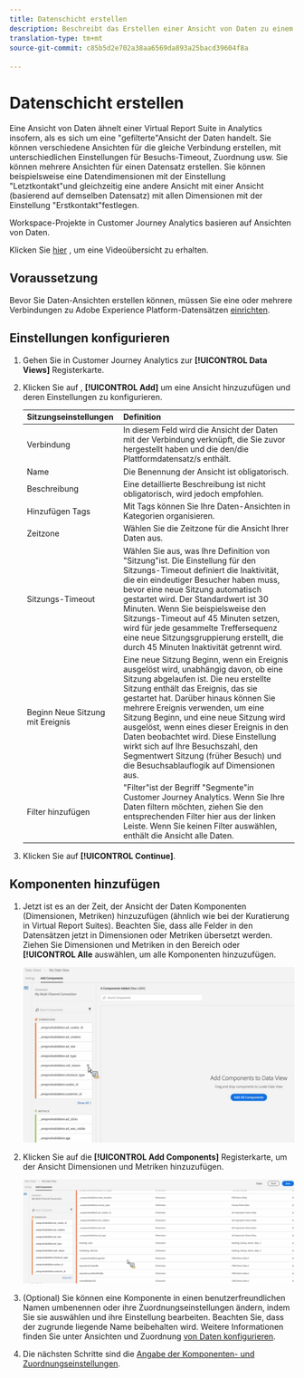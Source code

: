 ```yaml
---
title: Datenschicht erstellen
description: Beschreibt das Erstellen einer Ansicht von Daten zu einem Plattformdatensatz in Customer Journey Analytics (CJA).
translation-type: tm+mt
source-git-commit: c85b5d2e702a38aa6569da893a25bacd39604f8a

---
```



# Datenschicht erstellen

Eine Ansicht von Daten ähnelt einer Virtual Report Suite in Analytics insofern, als es sich um eine &quot;gefilterte&quot;Ansicht der Daten handelt. Sie können verschiedene Ansichten für die gleiche Verbindung erstellen, mit unterschiedlichen Einstellungen für Besuchs-Timeout, Zuordnung usw. Sie können mehrere Ansichten für einen Datensatz erstellen. Sie können beispielsweise eine Datendimensionen mit der Einstellung &quot;Letztkontakt&quot;und gleichzeitig eine andere Ansicht mit einer Ansicht (basierend auf demselben Datensatz) mit allen Dimensionen mit der Einstellung &quot;Erstkontakt&quot;festlegen.

Workspace-Projekte in Customer Journey Analytics basieren auf Ansichten von Daten.

Klicken Sie [hier](https://docs.adobe.com/content/help/en/platform-learn/tutorials/cja/basic-configuration-for-data-views.html) , um eine Videoübersicht zu erhalten.

## Voraussetzung

Bevor Sie Daten-Ansichten erstellen können, müssen Sie eine oder mehrere Verbindungen zu Adobe Experience Platform-Datensätzen [einrichten](/help/connections/create-connection.md).

## Einstellungen konfigurieren

1. Gehen Sie in Customer Journey Analytics zur **[!UICONTROL Data Views]** Registerkarte.

1. Klicken Sie auf , **[!UICONTROL Add]** um eine Ansicht hinzuzufügen und deren Einstellungen zu konfigurieren.

   | Sitzungseinstellungen | Definition |
   |---|---|
   | Verbindung | In diesem Feld wird die Ansicht der Daten mit der Verbindung verknüpft, die Sie zuvor hergestellt haben und die den/die Plattformdatensatz/s enthält. |
   | Name | Die Benennung der Ansicht ist obligatorisch. |
   | Beschreibung | Eine detaillierte Beschreibung ist nicht obligatorisch, wird jedoch empfohlen. |
   | Hinzufügen Tags | Mit Tags können Sie Ihre Daten-Ansichten in Kategorien organisieren. |
   | Zeitzone | Wählen Sie die Zeitzone für die Ansicht Ihrer Daten aus. |
   | Sitzungs-Timeout | Wählen Sie aus, was Ihre Definition von &quot;Sitzung&quot;ist. Die Einstellung für den Sitzungs-Timeout definiert die Inaktivität, die ein eindeutiger Besucher haben muss, bevor eine neue Sitzung automatisch gestartet wird. Der Standardwert ist 30 Minuten. Wenn Sie beispielsweise den Sitzungs-Timeout auf 45 Minuten setzen, wird für jede gesammelte Treffersequenz eine neue Sitzungsgruppierung erstellt, die durch 45 Minuten Inaktivität getrennt wird. <!--This setting impacts not only your visit counts, but also how visit segment containers are evaluated, and the visit expiration logic for any eVars expiring on visit. Decreasing the session timeout will likely increase the total number of visits in your reporting, while increasing the visit timeout will likely decrease the total number of visits in your reporting. This needs to be reviewed.--> |
   | Beginn Neue Sitzung mit Ereignis | Eine neue Sitzung Beginn, wenn ein Ereignis ausgelöst wird, unabhängig davon, ob eine Sitzung abgelaufen ist. Die neu erstellte Sitzung enthält das Ereignis, das sie gestartet hat. Darüber hinaus können Sie mehrere Ereignis verwenden, um eine Sitzung Beginn, und eine neue Sitzung wird ausgelöst, wenn eines dieser Ereignis in den Daten beobachtet wird. Diese Einstellung wirkt sich auf Ihre Besuchszahl, den Segmentwert Sitzung (früher Besuch) und die Besuchsablauflogik auf Dimensionen aus. |
   | Filter hinzufügen | &quot;Filter&quot;ist der Begriff &quot;Segmente&quot;in Customer Journey Analytics. Wenn Sie Ihre Daten filtern möchten, ziehen Sie den entsprechenden Filter hier aus der linken Leiste. Wenn Sie keinen Filter auswählen, enthält die Ansicht alle Daten. |

1. Klicken Sie auf **[!UICONTROL Continue]**.

## Komponenten hinzufügen

1. Jetzt ist es an der Zeit, der Ansicht der Daten Komponenten (Dimensionen, Metriken) hinzuzufügen (ähnlich wie bei der Kuratierung in Virtual Report Suites). Beachten Sie, dass alle Felder in den Datensätzen jetzt in Dimensionen oder Metriken übersetzt werden. Ziehen Sie Dimensionen und Metriken in den Bereich oder **[!UICONTROL Alle** auswählen, um alle Komponenten hinzuzufügen.

   ![](assets/add-all-components.png)

1. Klicken Sie auf die **[!UICONTROL Add Components]** Registerkarte, um der Ansicht Dimensionen und Metriken hinzuzufügen.

   ![](assets/add-all-components2.png)

1. (Optional) Sie können eine Komponente in einen benutzerfreundlichen Namen umbenennen oder ihre Zuordnungseinstellungen ändern, indem Sie sie auswählen und ihre Einstellung bearbeiten. Beachten Sie, dass der zugrunde liegende Name beibehalten wird. Weitere Informationen finden Sie unter Ansichten und Zuordnung [von Daten konfigurieren](/help/data-views/configure-dataviews.md).

1. Die nächsten Schritte sind die [Angabe der Komponenten- und Zuordnungseinstellungen](/help/data-views/configure-dataviews.md).